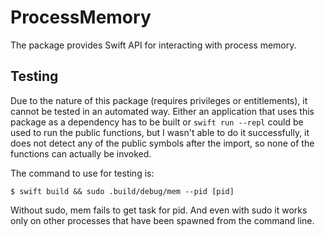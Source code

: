 # ProcessMemory

The package provides Swift API for interacting with process memory.

## Testing

Due to the nature of this package (requires privileges or entitlements),
it cannot be tested in an automated way. Either an application that
uses this package as a dependency has to be built or `swift run --repl`
could be used to run the public functions, but I wasn't able to do it
successfully, it does not detect any of the public symbols after the
import, so none of the functions can actually be invoked.

The command to use for testing is:
```shell
$ swift build && sudo .build/debug/mem --pid [pid]
```
Without sudo, mem fails to get task for pid. And even with sudo it works
only on other processes that have been spawned from the command line.
